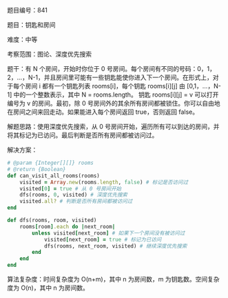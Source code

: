 题目编号：841

题目：钥匙和房间

难度：中等

考察范围：图论、深度优先搜索

题干：有 N 个房间，开始时你位于 0 号房间。每个房间有不同的号码：0，1，2，...，N-1，并且房间里可能有一些钥匙能使你进入下一个房间。在形式上，对于每个房间 i 都有一个钥匙列表 rooms[i]，每个钥匙 rooms[i][j] 由 [0,1，...，N-1] 中的一个整数表示，其中 N = rooms.length。 钥匙 rooms[i][j] = v 可以打开编号为 v 的房间。最初，除 0 号房间外的其余所有房间都被锁住。你可以自由地在房间之间来回走动。如果能进入每个房间返回 true，否则返回 false。

解题思路：使用深度优先搜索，从 0 号房间开始，遍历所有可以到达的房间，并将其标记为已访问。最后判断是否所有房间都被访问过。

解决方案：

```ruby
# @param {Integer[][]} rooms
# @return {Boolean}
def can_visit_all_rooms(rooms)
    visited = Array.new(rooms.length, false) # 标记是否访问过
    visited[0] = true # 从 0 号房间开始
    dfs(rooms, 0, visited) # 深度优先搜索
    visited.all? # 判断是否所有房间都被访问过
end

def dfs(rooms, room, visited)
    rooms[room].each do |next_room|
        unless visited[next_room] # 如果下一个房间没有被访问过
            visited[next_room] = true # 标记为已访问
            dfs(rooms, next_room, visited) # 继续深度优先搜索
        end
    end
end
```

算法复杂度：时间复杂度为 O(n+m)，其中 n 为房间数，m 为钥匙数。空间复杂度为 O(n)，其中 n 为房间数。